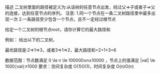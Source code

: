 描述
二叉树里面的路径被定义为:从该树的任意节点出发，经过父=>子或者子=>父的连接，达到任意节点的序列。
注意:
1.同一个节点在一条二叉树路径里中最多出现一次
2.一条路径至少包含一个节点，且不一定经过根节点

给定一个二叉树的根节点root，请你计算它的最大路径和

例如：
给出以下的二叉树，

最优路径是:2=>1=>3，或者3=>1=>2，最大路径和=2+1+3=6

数据范围：节点数满足 0 \le n \le 100000≤n≤10000 ，节点上的值满足 |val| \le 1000∣val∣≤1000
要求：空间复杂度 O(1)O(1)，时间复杂度 O(n)O(n)